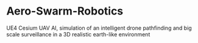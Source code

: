 # Aero-Swarm-Robotics
UE4 Cesium UAV AI, simulation of an intelligent drone pathfinding and big scale surveillance in a 3D realistic earth-like environment
